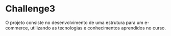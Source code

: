 # Challenge3
O projeto consiste no desenvolvimento de uma estrutura para um e-commerce, utilizando as tecnologias e conhecimentos aprendidos no curso. 
